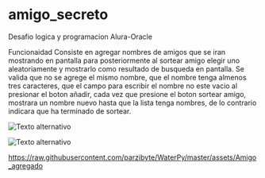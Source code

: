 # amigo_secreto
Desafio logica y programacion Alura-Oracle

Funcionaidad
Consiste en agregar nombres de amigos que se iran mostrando en pantalla para posteriormente al sortear amigo elegir uno aleatoriamente y mostrarlo como resultado de busqueda en pantalla.
Se valida que no se agrege el mismo nombre, que el nombre tenga almenos tres caracteres, que el campo para escribir el nombre no este vacio al presionar el boton añadir, cada vez que presione el boton sortear amigo, mostrara un nombre nuevo hasta que la lista tenga nombres, de lo contrario indicara que ha terminado de sortear.

![Texto alternativo](https://github.com/JS-alaz/amigo_secreto/blob/main/images/Amigo_agregado.png?raw=true)


![Texto alternativo](amigo_secretoAmigo_agregado)


https://raw.githubusercontent.com/parzibyte/WaterPy/master/assets/Amigo_agregado
